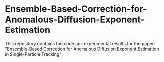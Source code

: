 # Ensemble-Based-Correction-for-Anomalous-Diffusion-Exponent-Estimation
This repository contains the code and experimental results for the paper: "Ensemble-Based Correction for Anomalous Diffusion Exponent Estimation in Single-Particle Tracking"
